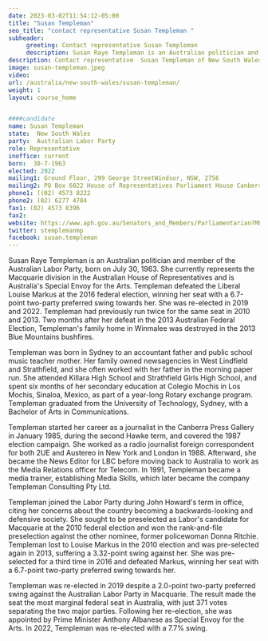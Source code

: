 ```yaml
---
date: 2023-03-02T11:54:12-05:00
title: "Susan Templeman"
seo_title: "contact representative Susan Templeman "
subheader:
     greeting: Contact representative Susan Templeman
     description: Susan Raye Templeman is an Australian politician and member of the Australian Labor Party, born on July 30, 1963.
description: Contact representative  Susan Templeman of New South Wales. Contact information for  Susan Templeman includes email address, phone number, and mailing address.
image: susan-templeman.jpeg
video:
url: /australia/new-south-wales/susan-templeman/
weight: 1
layout: course_home


####candidate
name: Susan Templeman
state:	New South Wales
party:	Australian Labor Party
role: Representative
inoffice: current
born:  30-7-1963
elected: 2022
mailing1: Ground Floor, 299 George StreetWindsor, NSW, 2756
mailing2: PO Box 6022 House of Representatives Parliament House Canberra ACT 2600
phone1: ((02) 4573 8222
phone2: (02) 6277 4784
fax1: (02) 4573 8396
fax2:
website: https://www.aph.gov.au/Senators_and_Members/Parliamentarian?MPID=181810
twitter: stemplemanmp
facebook: susan.templeman
---
```



Susan Raye Templeman is an Australian politician and member of the Australian Labor Party, born on July 30, 1963. She currently represents the Macquarie division in the Australian House of Representatives and is Australia's Special Envoy for the Arts. Templeman defeated the Liberal Louise Markus at the 2016 federal election, winning her seat with a 6.7-point two-party preferred swing towards her. She was re-elected in 2019 and 2022. Templeman had previously run twice for the same seat in 2010 and 2013. Two months after her defeat in the 2013 Australian Federal Election, Templeman's family home in Winmalee was destroyed in the 2013 Blue Mountains bushfires.

Templeman was born in Sydney to an accountant father and public school music teacher mother. Her family owned newsagencies in West Lindfield and Strathfield, and she often worked with her father in the morning paper run. She attended Killara High School and Strathfield Girls High School, and spent six months of her secondary education at Colegio Mochis in Los Mochis, Sinaloa, Mexico, as part of a year-long Rotary exchange program. Templeman graduated from the University of Technology, Sydney, with a Bachelor of Arts in Communications.

Templeman started her career as a journalist in the Canberra Press Gallery in January 1985, during the second Hawke term, and covered the 1987 election campaign. She worked as a radio journalist foreign correspondent for both 2UE and Austereo in New York and London in 1988. Afterward, she became the News Editor for LBC before moving back to Australia to work as the Media Relations officer for Telecom. In 1991, Templeman became a media trainer, establishing Media Skills, which later became the company Templeman Consulting Pty Ltd.

Templeman joined the Labor Party during John Howard's term in office, citing her concerns about the country becoming a backwards-looking and defensive society. She sought to be preselected as Labor's candidate for Macquarie at the 2010 federal election and won the rank-and-file preselection against the other nominee, former policewoman Donna Ritchie. Templeman lost to Louise Markus in the 2010 election and was pre-selected again in 2013, suffering a 3.32-point swing against her. She was pre-selected for a third time in 2016 and defeated Markus, winning her seat with a 6.7-point two-party preferred swing towards her.

Templeman was re-elected in 2019 despite a 2.0-point two-party preferred swing against the Australian Labor Party in Macquarie. The result made the seat the most marginal federal seat in Australia, with just 371 votes separating the two major parties. Following her re-election, she was appointed by Prime Minister Anthony Albanese as Special Envoy for the Arts. In 2022, Templeman was re-elected with a 7.7% swing.